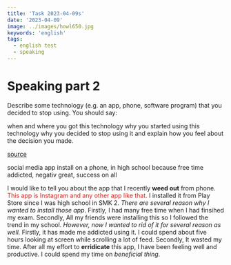 ```yaml
---
title: 'Task 2023-04-09s'
date: '2023-04-09'
image: ../images/howl650.jpg
keywords: 'english'
tags:
  - english test
  - speaking
---
```


# Speaking part 2

Describe some technology (e.g. an app, phone, software program) that you decided to stop using.
You should say:

when and where you got this technology
why you started using this technology
why you decided to stop using it
and explain how you feel about the decision you made.

[source](https://www.ielts-mentor.com/cue-card-sample/3653-describe-some-technology-you-decided-to-stop-using)

social media app
install on a phone, in high school
because free time
addicted, negativ
great, success on all

I would like to tell you about the app that I recently **weed out** from phone.  
<span style="color:#cc241d;">This app is Instagram and any other app like that. </span>
I installed it from Play Store since I was high school in SMK 2. _There are several reason why I wanted to install those app_. Firstly, I had many free time when I had finsihed my exam. Secondly, All my friends were installing this so I followed the trend in my school. _However, now I wanted to rid of it for several reason as well._ Firstly, it has made me addicted using it. I could spend about five hours looking at screen while scrolling a lot of feed. Secondly, It wasted my time. After all my effort to **erridicate** this app, I have been feeling well and productive. I could spend my time on _beneficial thing_.
